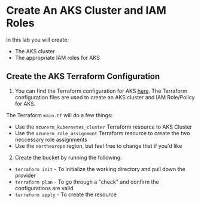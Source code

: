 # Create An AKS Cluster and IAM Roles

In this lab you will create:
- The AKS cluster
- The appropriate IAM roles for AKS

## Create the AKS Terraform Configuration

1. You can find the Terraform configuration for AKS [here](https://github.com/thomast1906/DevOps-The-Hard-Way-Azure/tree/main/Terraform-AZURE-Services-Creation/AKS). The Terraform configuration files are used to create an AKS cluster and IAM Role/Policy for AKS. 

The Terraform `main.tf` will do a few things:
- Use the `azurerm_kubernetes_cluster` Terraform resource to AKS Cluster 
- Use the `azurerm_role_assignment` Terraform resource to create the two neccessary role assignments 
- Use the `northeurope` region, but feel free to change that if you'd like

2. Create the bucket by running the following:
- `terraform init` - To initialize the working directory and pull down the provider
- `terraform plan` - To go through a "check" and confirm the configurations are valid
- `terraform apply` - To create the resource
